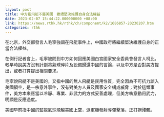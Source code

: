 ```yaml
---
layout: post
title: 中方指飛艇不屬美國　繼續堅決維護自身合法權益
date: 2023-02-07 15:44:22.000000000 +08:00
link: https://news.rthk.hk/rthk/ch/component/k2/1686857-20230207.htm
categories: rthk
---
```


在北京，外交部發言人毛寧強調在飛艇事件上，中國政府將繼續堅決維護自身的正當合法權益。

在例行記者會上，毛寧被問到中方如何回應美國白宮國家安全委員會發言人柯比，較早時說美方沒有計劃將氣球碎片及設備歸還中國的言論，以及中方是否對美方提出，或者打算提出相關要求。

毛寧說飛艇不是美國的，又指中國的無人飛艇是民用性質，完全因為不可抗力誤入美國領空，是一宗意外事件，沒有對美方人員及國家安全構成威脅；對於這類事件，美方本來應當以冷靜、專業、非武力的方式妥善處理，但美方執意動用武力，明顯是反應過度。

美國早前指中國的監視氣球飛越美國上空，派軍機發射導彈擊落，正打撈殘骸。
